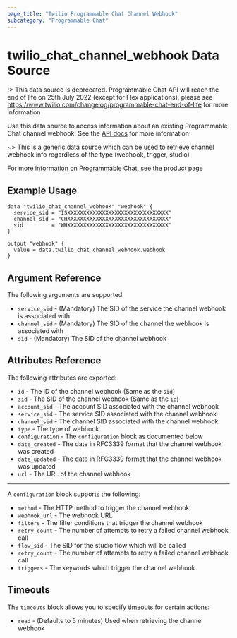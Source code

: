 ```yaml
---
page_title: "Twilio Programmable Chat Channel Webhook"
subcategory: "Programmable Chat"
---
```


# twilio_chat_channel_webhook Data Source

!> This data source is deprecated. Programmable Chat API will reach the end of life on 25th July 2022 (except for Flex applications), please see <https://www.twilio.com/changelog/programmable-chat-end-of-life> for more information

Use this data source to access information about an existing Programmable Chat channel webhook. See the [API docs](https://www.twilio.com/docs/chat/rest/channel-webhook-resource) for more information

~> This is a generic data source which can be used to retrieve channel webhook info regardless of the type (webhook, trigger, studio)

For more information on Programmable Chat, see the product [page](https://www.twilio.com/chat)

## Example Usage

```hcl
data "twilio_chat_channel_webhook" "webhook" {
  service_sid = "ISXXXXXXXXXXXXXXXXXXXXXXXXXXXXXXXX"
  channel_sid = "CHXXXXXXXXXXXXXXXXXXXXXXXXXXXXXXXX"
  sid         = "WHXXXXXXXXXXXXXXXXXXXXXXXXXXXXXXXX"
}

output "webhook" {
  value = data.twilio_chat_channel_webhook.webhook
}
```

## Argument Reference

The following arguments are supported:

- `service_sid` - (Mandatory) The SID of the service the channel webhook is associated with
- `channel_sid` - (Mandatory) The SID of the channel the webhook is associated with
- `sid` - (Mandatory) The SID of the channel webhook

## Attributes Reference

The following attributes are exported:

- `id` - The ID of the channel webhook (Same as the `sid`)
- `sid` - The SID of the channel webhook (Same as the `id`)
- `account_sid` - The account SID associated with the channel webhook
- `service_sid` - The service SID associated with the channel webhook
- `channel_sid` - The channel SID associated with the channel webhook
- `type` - The type of webhook
- `configuration` - The `configuration` block as documented below
- `date_created` - The date in RFC3339 format that the channel webhook was created
- `date_updated` - The date in RFC3339 format that the channel webhook was updated
- `url` - The URL of the channel webhook

---

A `configuration` block supports the following:

- `method` - The HTTP method to trigger the channel webhook
- `webhook_url` - The webhook URL
- `filters` - The filter conditions that trigger the channel webhook
- `retry_count` - The number of attempts to retry a failed channel webhook call
- `flow_sid` - The SID for the studio flow which will be called
- `retry_count` - The number of attempts to retry a failed channel webhook call
- `triggers` - The keywords which trigger the channel webhook

## Timeouts

The `timeouts` block allows you to specify [timeouts](https://www.terraform.io/docs/configuration/resources.html#timeouts) for certain actions:

- `read` - (Defaults to 5 minutes) Used when retrieving the channel webhook

